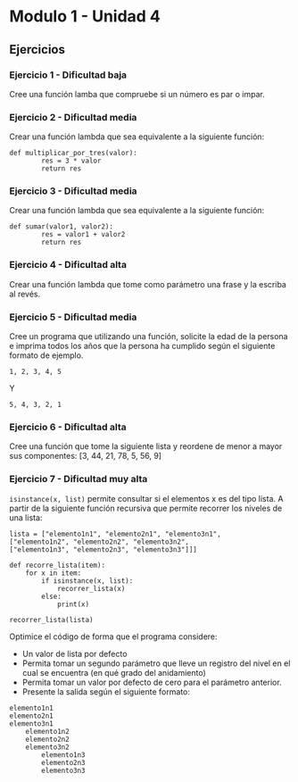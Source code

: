 # Modulo 1 - Unidad 4

## Ejercicios

### Ejercicio 1 - Dificultad baja
Cree una función lamba que compruebe si un número es par o impar.

### Ejercicio 2 - Dificultad media
Crear una función lambda que sea equivalente a la siguiente función:
```
def multiplicar_por_tres(valor):
        res = 3 * valor
        return res
```

### Ejercicio 3 - Dificultad media
Crear una función lambda que sea equivalente a la siguiente función:
```
def sumar(valor1, valor2):
        res = valor1 + valor2
        return res
```

### Ejercicio 4 - Dificultad alta
Crear una función lambda que tome como parámetro una frase y la escriba al revés. 

### Ejercicio 5 - Dificultad media
Cree un programa que utilizando una función, solicite la edad de la persona e imprima todos los años que la persona ha cumplido según el siguiente formato de ejemplo.
```
1, 2, 3, 4, 5
```
Y
```
5, 4, 3, 2, 1
```

### Ejercicio 6 - Dificultad alta
Cree una función que tome la siguiente lista y reordene de menor a mayor sus componentes:
[3, 44, 21, 78, 5, 56, 9]

### Ejercicio 7 - Dificultad muy alta
`isinstance(x, list)` permite consultar si el elementos x es del tipo lista.
A partir de la siguiente función recursiva que permite recorrer los niveles de una lista:
```
lista = ["elemento1n1", "elemento2n1", "elemento3n1",
["elemento1n2", "elemento2n2", "elemento3n2",
["elemento1n3", "elemento2n3", "elemento3n3"]]]

def recorre_lista(item):
    for x in item:
        if isinstance(x, list):
            recorrer_lista(x)
        else:
            print(x)

recorrer_lista(lista)
```

Optimice el código de forma que el programa considere:
* Un valor de lista por defecto
* Permita tomar un segundo parámetro que lleve un registro del nivel en el cual se encuentra (en qué grado del anidamiento)
* Permita tomar un valor por defecto de cero para el parámetro anterior.
* Presente la salida según el siguiente formato:

```
elemento1n1
elemento2n1
elemento3n1
    elemento1n2
    elemento2n2
    elemento3n2
        elemento1n3
        elemento2n3
        elemento3n3
```
